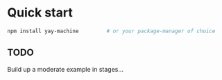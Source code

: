 # Quick start

```sh
npm install yay-machine         # or your package-manager of choice
```

## TODO

Build up a moderate example in stages...